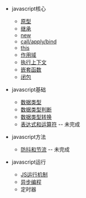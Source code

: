 - javascript核心

    - [原型](./原型.md)
    - [继承](./继承.md)
    - [new](./new.md)
    - [call/apply/bind](./call_apply_bind.md)
    - [this](./this.md)
    - [作用域](./作用域.md)
    - [执行上下文](./执行上下文.md)
    - [嵌套函数](./嵌套函数.md)
    - [闭包](./闭包.md)

- javascript基础
    - [数据类型](./数据类型.md)
    - [数据类型判断](./数据类型判断.md)
    - [数据类型转换](./数据类型转换.md)
    - [表达式和运算符](./表达式和运算符.md) -- 未完成

- javascript方法
    - [防抖和节流](./防抖和节流.md) -- 未完成

- javascript运行
    - [JS运行机制](./JS运行机制.md)
    - [异步编程](./异步编程.md)
    - 定时器